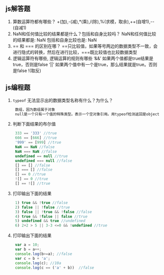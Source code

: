 ## js解答题

1. 算数运算符都有哪些？
+(加),-(减),*(乘),/(除),%(求模，取余),++(自增1),--(自减1)
2. NaN和任何值比较的结果都是什么？包括和自身比较吗？
NaN和任何值比较的结果都是: NaN
包括和自身比较也是: NaN
3. == 和 === 的区别在哪？
==只比较值，如果等号两边的数据类型不一致，会进行隐式的转换，然后在进行比较，===既比较值也比较数据类型
4. 逻辑运算符有哪些, 逻辑运算的规则有哪些
‘&&’ 如果两个值都是true结果是true，否则是false
‘||’ 如果两个值中有一个是true，那么结果就是true。否则是false
!(取反)
## js编程题

1. `typeof` 无法显示出的数据类型名称有什么？为什么？
   ```js
    数组，因为数组属于对象
    null是一个只有一个值的特殊类型。表示一个空对象引用。用typeof检测返回是object
   ```
    
    
2. 判断下面结果的布尔值

   ```js
    333 == '333' //true
    666 == [666] //true
    '999' == [999] //true
    NaN == NaN //false
    NaN === NaN //false
    undefined == null //true
    undefined === null //false
    [] == [] //false
    [] === [] //false
    [] == 0 //true
    ![] == 0 //true
    [] == ![] //true
   ```

3. 打印输出下面的结果

   ```js
    1) true && !true //false
    2) false || !false //true
    3) false || !true && !false //false
    4) true && !false || false //true
    5) undefined && true //undefined
    6) 2+2 > 5 || 3-3 <=0 && !undefined //true
   ```

4. 打印输出下面的结果

   ```js
    var a = 10;
    var b = a++;
    console.log(b>=a); //false
    var c = b + 'a'; 
    console.log(c); //10a
    console.log(c == ('a' + b))  //false
   ```